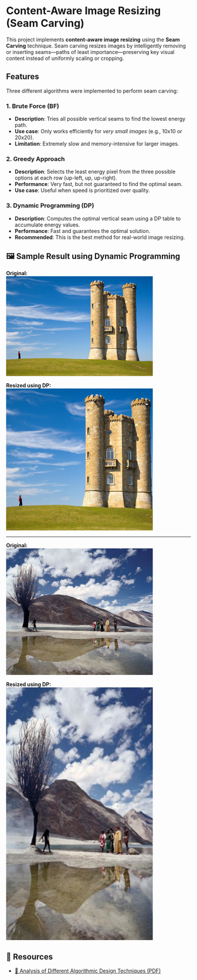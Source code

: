 # Content-Aware Image Resizing (Seam Carving)

This project implements **content-aware image resizing** using the **Seam Carving** technique. Seam carving resizes images by intelligently removing or inserting seams—paths of least importance—preserving key visual content instead of uniformly scaling or cropping.

## Features

Three different algorithms were implemented to perform seam carving:

### 1. Brute Force (BF)
- **Description**: Tries all possible vertical seams to find the lowest energy path.
- **Use case**: Only works efficiently for *very small images* (e.g., 10x10 or 20x20).
- **Limitation**: Extremely slow and memory-intensive for larger images.

### 2. Greedy Approach
- **Description**: Selects the least energy pixel from the three possible options at each row (up-left, up, up-right).
- **Performance**: Very fast, but not guaranteed to find the optimal seam.
- **Use case**: Useful when speed is prioritized over quality.

### 3. Dynamic Programming (DP)
- **Description**: Computes the optimal vertical seam using a DP table to accumulate energy values.
- **Performance**: Fast and guarantees the optimal solution.
- **Recommended**: This is the best method for real-world image resizing.

## 🖼️ Sample Result using Dynamic Programming

**Original:**  
<img src="Samples/sample1.jpg" width="400"/>

**Resized using DP:**  
<img src="Samples/output1.jpg" width="400"/>

---

**Original:**  
<img src="Samples/sample3.png" width="400"/>

**Resized using DP:**  
<img src="Samples/output3.jpg" width="400"/>



## 📄 Resources

- [📄 Analysis of Different Algorithmic Design Techniques (PDF)](Resources/Analysis_of_Different_Algorithmic_Design_Technique.pdf)

